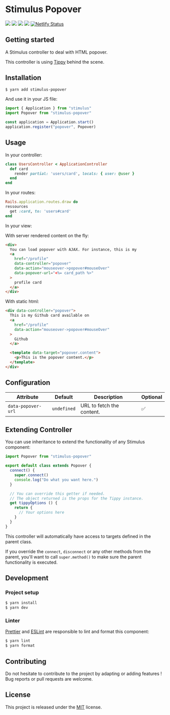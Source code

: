 # Stimulus Popover

[![](https://img.shields.io/npm/dt/stimulus-popover.svg)](https://www.npmjs.com/package/stimulus-popover)
[![](https://img.shields.io/npm/v/stimulus-popover.svg)](https://www.npmjs.com/package/stimulus-popover)
[![](https://github.com/stimulus-components/stimulus-popover/workflows/Lint/badge.svg)](https://github.com/stimulus-components/stimulus-popover)
[![](https://img.shields.io/github/license/stimulus-components/stimulus-popover.svg)](https://github.com/stimulus-components/stimulus-popover)
[![Netlify Status](https://api.netlify.com/api/v1/badges/cbec1815-8e5b-4f45-8cb2-44d24e8c9cf5/deploy-status)](https://stimulus-popover.netlify.com)

## Getting started

A Stimulus controller to deal with HTML popover.

This controller is using [Tippy](https://atomiks.github.io/tippyjs/) behind the scene.

## Installation

```bash
$ yarn add stimulus-popover
```

And use it in your JS file:
```js
import { Application } from "stimulus"
import Popover from "stimulus-popover"

const application = Application.start()
application.register("popover", Popover)
```

## Usage

In your controller:
```ruby
class UsersController < ApplicationController
  def card
    render partial: 'users/card', locals: { user: @user }
  end
end
```

In your routes:
```ruby
Rails.application.routes.draw do
ressources
  get :card, to: 'users#card'
end
```

In your view:

With server rendered content on the fly:
```html
<div>
  You can load popover with AJAX. For instance, this is my
  <a
    href="/profile"
    data-controller="popover"
    data-action="mouseover->popover#mouseOver"
    data-popover-url="<%= card_path %>"
  >
    profile card
  </a>
</div>
```

With static html:
```html
<div data-controller="popover">
  This is my Github card available on
  <a
    href="/profile"
    data-action="mouseover->popover#mouseOver"
  >
    Github
  </a>

  <template data-target="popover.content">
    <p>This is the popover content.</p>
  </template>
</div>
```

## Configuration

| Attribute | Default | Description | Optional |
| --------- | ------- | ----------- | -------- |
| `data-popover-url` | `undefined` | URL to fetch the content. | ✅ |

## Extending Controller

You can use inheritance to extend the functionality of any Stimulus component:

```js
import Popover from "stimulus-popover"

export default class extends Popover {
  connect() {
    super.connect()
    console.log("Do what you want here.")
  }

  // You can override this getter if needed.
  // The object returned is the props for the Tippy instance.
  get tippyOptions () {
    return {
      // Your options here
    }
  }
}
```

This controller will automatically have access to targets defined in the parent class.

If you override the `connect`, `disconnect` or any other methods from the parent, you'll want to call `super.method()` to make sure the parent functionality is executed.

## Development

### Project setup
```bash
$ yarn install
$ yarn dev
```

### Linter
[Prettier](https://prettier.io/) and [ESLint](https://eslint.org/) are responsible to lint and format this component:
```bash
$ yarn lint
$ yarn format
```

## Contributing

Do not hesitate to contribute to the project by adapting or adding features ! Bug reports or pull requests are welcome.

## License

This project is released under the [MIT](http://opensource.org/licenses/MIT) license.
